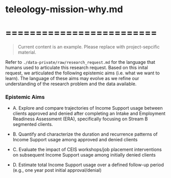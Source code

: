 # teleology-mission-why.md
# =========================

> Current content is an example. Please replace with project-sepcific material. 

Refer to `./data-private/raw/research_request.md` for the language that humans used to articulate this  research request. Based on this inital request, we articulated the following epistemic aims (i.e. what we want to learn). The language of these aims may evolve as we refine our understanding of the research problem and the data available.


### Epistemic Aims

- A. Explore and compare trajectories of Income Support usage between clients approved and denied after completing an Intake and Employment Readiness Assessment (ERA), specifically focusing on Stream B segmented clients.

- B. Quantify and characterize the duration and recurrence patterns of Income Support usage among approved and denied clients

- C. Evaluate the impact of CEIS workshops/job placement interventions on subsequent Income Support usage among initially denied clients

- D. Estimate total Income Support usage over a defined follow-up period (e.g., one year post initial approval/denial)

